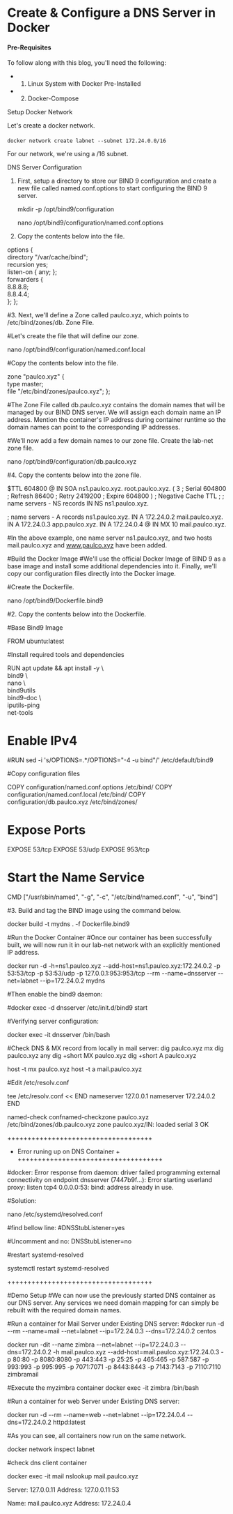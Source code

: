 # Create & Configure a DNS Server in Docker

#### Pre-Requisites
To follow along with this blog, you'll need the following:

- 1. Linux System with Docker Pre-Installed
- 2. Docker-Compose

Setup Docker Network

Let's create a docker network.
####
    docker network create labnet --subnet 172.24.0.0/16

For our network, we're using a /16 subnet.

DNS Server Configuration

1. First, setup a directory to store our BIND 9 configuration and create a new file called named.conf.options to start configuring the BIND 9 server.

    mkdir -p /opt/bind9/configuration

    nano /opt/bind9/configuration/named.conf.options

2. Copy the contents below into the file.

options {    
directory "/var/cache/bind";    
recursion yes;    
listen-on { any; };    
forwarders {            
8.8.8.8;            
8.8.4.4;    
};
};


#3. Next, we'll define a Zone called paulco.xyz, which points to /etc/bind/zones/db. Zone File.

#Let's create the file that will define our zone.

nano /opt/bind9/configuration/named.conf.local

#Copy the contents below into the file.

zone "paulco.xyz" {    
type master;    
file "/etc/bind/zones/paulco.xyz";
};

#The Zone File called db.paulco.xyz contains the domain names that will be managed by our BIND DNS server. We will assign each domain name an IP address. Mention the container's IP address during container runtime so the domain names can point to the corresponding IP addresses.

#We'll now add a few domain names to our zone file. Create the lab-net zone file.

nano /opt/bind9/configuration/db.paulco.xyz

#4. Copy the contents below into the zone file.

$TTL    604800
@       IN      SOA     ns1.paulco.xyz. root.paulco.xyz. (
                  3       ; Serial
             604800     ; Refresh
              86400     ; Retry
            2419200     ; Expire
             604800 )   ; Negative Cache TTL
;
; name servers - NS records
     IN      NS      ns1.paulco.xyz.

; name servers - A records
ns1.paulco.xyz.         IN      A      172.24.0.2
mail.paulco.xyz.        IN      A      172.24.0.3
app.paulco.xyz.         IN      A      172.24.0.4
@                       IN       MX 10 mail.paulco.xyz.

#In the above example, one name server ns1.paulco.xyz, and two hosts mail.paulco.xyz and www.paulco.xyz have been added.

#Build the Docker Image
#We'll use the official Docker Image of BIND 9 as a base image and install some additional dependencies into it. Finally, we'll copy our configuration files directly into the Docker image.

#Create the Dockerfile.

nano /opt/bind9/Dockerfile.bind9

#2. Copy the contents below into the Dockerfile.

#Base Bind9 Image

FROM ubuntu:latest

#Install required tools and dependencies

RUN apt update && apt install -y \  
        bind9 \  
        nano \  
        bind9utils \
        bind9-doc \  
        iputils-ping \
        net-tools

# Enable IPv4

#RUN sed -i 's/OPTIONS=.*/OPTIONS="-4 -u bind"/' /etc/default/bind9

#Copy configuration files

COPY configuration/named.conf.options /etc/bind/
COPY configuration/named.conf.local /etc/bind/
COPY configuration/db.paulco.xyz /etc/bind/zones/

# Expose Ports

EXPOSE 53/tcp
EXPOSE 53/udp
EXPOSE 953/tcp

# Start the Name Service

CMD ["/usr/sbin/named", "-g", "-c", "/etc/bind/named.conf", "-u", "bind"]

#3. Build and tag the BIND image using the command below.

docker build -t mydns . -f Dockerfile.bind9

#Run the Docker Container
#Once our container has been successfully built, we will now run it in our lab-net network with an explicitly mentioned IP address.

docker run -d -h=ns1.paulco.xyz --add-host=ns1.paulco.xyz:172.24.0.2 -p 53:53/tcp -p 53:53/udp -p 127.0.0.1:953:953/tcp --rm --name=dnsserver --net=labnet --ip=172.24.0.2 mydns

#Then enable the bind9 daemon:

#docker exec -d dnsserver /etc/init.d/bind9 start

#Verifying server configuration:

docker exec -it dnsserver /bin/bash

#Check DNS & MX record from locally in mail server:
dig paulco.xyz mx
dig paulco.xyz any
dig +short MX paulco.xyz
dig +short A paulco.xyz

host -t mx paulco.xyz
host -t a mail.paulco.xyz


#Edit /etc/resolv.conf

tee /etc/resolv.conf << END
nameserver 127.0.0.1
nameserver 172.24.0.2
END

named-check
confnamed-checkzone paulco.xyz /etc/bind/zones/db.paulco.xyz
zone paulco.xyz/IN: loaded serial 3
OK

++++++++++++++++++++++++++++++++++++
+ Error runing up on DNS Container +
++++++++++++++++++++++++++++++++++++

#docker: Error response from daemon: driver failed programming external connectivity on endpoint dnsserver (7447b9f...): Error starting userland proxy: listen tcp4 0.0.0.0:53: bind: address already in use.

#Solution:

nano /etc/systemd/resolved.conf

#find bellow line:
#DNSStubListener=yes

#Uncomment and no:
DNSStubListener=no

#restart systemd-resolved

systemctl restart systemd-resolved

++++++++++++++++++++++++++++++++++++

#Demo Setup
#We can now use the previously started DNS container as our DNS server. Any services we need domain mapping for can simply be rebuilt with the required domain names.

#Run a container for Mail Server under Existing DNS server:
#docker run -d --rm --name=mail --net=labnet --ip=172.24.0.3 --dns=172.24.0.2 centos

docker run -dit --name zimbra --net=labnet --ip=172.24.0.3 --dns=172.24.0.2 -h mail.paulco.xyz --add-host=mail.paulco.xyz:172.24.0.3 -p 80:80 -p 8080:8080 -p 443:443 -p 25:25 -p 465:465 -p 587:587 -p 993:993 -p 995:995 -p 7071:7071 -p 8443:8443 -p 7143:7143 -p 7110:7110 zimbramail

#Execute the myzimbra container
docker exec -it zimbra /bin/bash



#Run a container for web Server under Existing DNS server:

docker run -d --rm --name=web --net=labnet --ip=172.24.0.4 --dns=172.24.0.2 httpd:latest

#As you can see, all containers now run on the same network.

docker network inspect labnet

#check dns client container

docker exec -it mail nslookup mail.paulco.xyz 

Server:         127.0.0.11
Address:        127.0.0.11:53

Name:   mail.paulco.xyz
Address: 172.24.0.4


